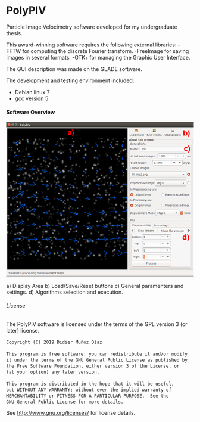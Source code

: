 # PolyPIV
Particle Image Velocimetry software developed for my undergraduate thesis.

This award-winning software requires the following external libraries:
-FFTW for computing the discrete Fourier transform.
-FreeImage for saving images in several formats.
-GTK+ for managing the Graphic User Interface.

The GUI description was made on the GLADE software.

The development and testing environment included:
- Debian linux 7
- gcc version 5

#### Software Overview

![alt text](PolyPIVGUI.png)

a) Display Area
b) Load/Save/Reset buttons
c) General paramenters and settings.
d) Algorithms selection and execution.

###### License

The PolyPIV software is licensed under the terms of the GPL version 3 (or later) license.

    Copyright (C) 2019 Didier Muñoz Díaz

    This program is free software: you can redistribute it and/or modify
    it under the terms of the GNU General Public License as published by
    the Free Software Foundation, either version 3 of the License, or
    (at your option) any later version.

    This program is distributed in the hope that it will be useful,
    but WITHOUT ANY WARRANTY; without even the implied warranty of
    MERCHANTABILITY or FITNESS FOR A PARTICULAR PURPOSE.  See the
    GNU General Public License for more details.

See <http://www.gnu.org/licenses/> for license details.

